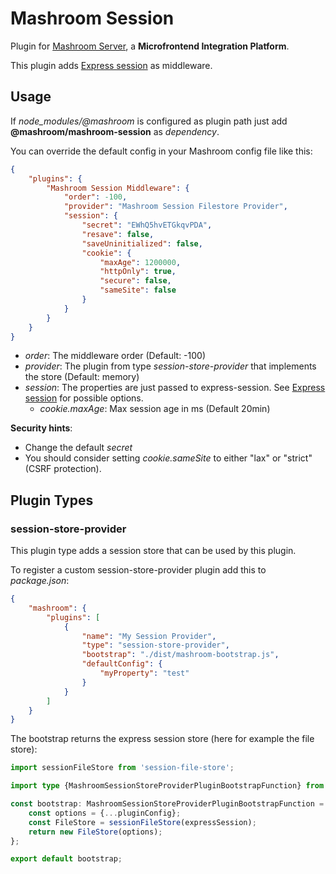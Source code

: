 
# Mashroom Session

Plugin for [Mashroom Server](https://www.mashroom-server.com), a **Microfrontend Integration Platform**.

This plugin adds [Express session](https://www.npmjs.com/package/express-session) as middleware.

## Usage

If *node_modules/@mashroom* is configured as plugin path just add **@mashroom/mashroom-session** as *dependency*.

You can override the default config in your Mashroom config file like this:

```json
{
    "plugins": {
        "Mashroom Session Middleware": {
            "order": -100,
            "provider": "Mashroom Session Filestore Provider",
            "session": {
                "secret": "EWhQ5hvETGkqvPDA",
                "resave": false,
                "saveUninitialized": false,
                "cookie": {
                    "maxAge": 1200000,
                    "httpOnly": true,
                    "secure": false,
                    "sameSite": false
                }
            }
        }
    }
}
```

 * _order_: The middleware order (Default: -100)
 * _provider_: The plugin from type _session-store-provider_ that implements the store (Default: memory)
 * _session_: The properties are just passed to express-session. See [Express session](https://www.npmjs.com/package/express-session) for possible options.
    * _cookie.maxAge_: Max session age in ms (Default 20min)

**Security hints**:

  * Change the default _secret_
  * You should consider setting _cookie.sameSite_ to either "lax" or "strict" (CSRF protection).

## Plugin Types

### session-store-provider

This plugin type adds a session store that can be used by this plugin.

To register a custom session-store-provider plugin add this to _package.json_:

```json
{
    "mashroom": {
        "plugins": [
            {
                "name": "My Session Provider",
                "type": "session-store-provider",
                "bootstrap": "./dist/mashroom-bootstrap.js",
                "defaultConfig": {
                    "myProperty": "test"
                }
            }
        ]
    }
}
```

The bootstrap returns the express session store (here for example the file store):

```ts
import sessionFileStore from 'session-file-store';

import type {MashroomSessionStoreProviderPluginBootstrapFunction} from '@mashroom/mashroom-session/type-definitions';

const bootstrap: MashroomSessionStoreProviderPluginBootstrapFunction = async (pluginName, pluginConfig, pluginContextHolder, expressSession) => {
    const options = {...pluginConfig};
    const FileStore = sessionFileStore(expressSession);
    return new FileStore(options);
};

export default bootstrap;
```

